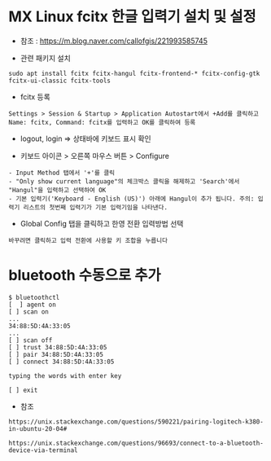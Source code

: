 
# MX Linux fcitx 한글 입력기 설치 및 설정

- 참조 : https://m.blog.naver.com/callofgis/221993585745

- 관련 패키지 설치
``` 
sudo apt install fcitx fcitx-hangul fcitx-frontend-* fcitx-config-gtk fcitx-ui-classic fcitx-tools
```

- fcitx 등록
```
Settings > Session & Startup > Application Autostart에서 +Add를 클릭하고 Name: fcitx, Command: fcitx를 입력하고 OK를 클릭하여 등록
```
  
- logout, login => 상태바에 키보드 표시 확인

- 키보드 아이콘 > 오른쪽 마우스 버튼 > Configure
```
- Input Method 탭에서 '+'를 클릭
- "Only show current language"의 체크박스 클릭을 해제하고 'Search'에서 "Hangul"을 입력하고 선택하여 OK
- 기본 입력기('Keyboard - English (US)') 아래에 Hangul이 추가 됩니다. 주의: 입력기 리스트의 첫번째 입력기가 기본 입력기임을 나타낸다.
```

- Global Config 탭을 클릭하고 한영 전환 입력방법 선택
```
바꾸려면 클릭하고 입력 전환에 사용할 키 조합을 누릅니다
```

# bluetooth 수동으로 추가
```
$ bluetoothctl
[  ] agent on
[ ] scan on 
...
34:88:5D:4A:33:05
...
[ ] scan off
[ ] trust 34:88:5D:4A:33:05
[ ] pair 34:88:5D:4A:33:05
[ ] connect 34:88:5D:4A:33:05

typing the words with enter key 

[ ] exit
```

- 참조
```
https://unix.stackexchange.com/questions/590221/pairing-logitech-k380-in-ubuntu-20-04#

https://unix.stackexchange.com/questions/96693/connect-to-a-bluetooth-device-via-terminal
```
